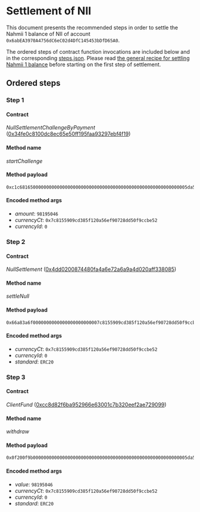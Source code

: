 # Settlement of NII
This document presents the recommended steps in order to settle the Nahmii 1 balance of NII of account `0x6abEA3970A4756dC6eC02d4DfC145453bDfD65A0`.

The ordered steps of contract function invocations are included below and in the corresponding [steps.json](./steps.json). Please read [the general recipe for settling Nahmii 1 balance](../../README.md) before starting on the first step of settlement.
## Ordered steps
### Step 1
#### Contract
*NullSettlementChallengeByPayment* ([0x34fe0c8100dc8ec65e50ff195faa93297ebf4f19](https://etherscan.io/address/0x34fe0c8100dc8ec65e50ff195faa93297ebf4f19#code))
#### Method name
*startChallenge*
#### Method payload
```
0xc1c681650000000000000000000000000000000000000000000000000000000005da56660000000000000000000000007c8155909cd385f120a56ef90728dd50f9ccbe520000000000000000000000000000000000000000000000000000000000000000
```
#### Encoded method args
* *amount*: `98195046`
* *currencyCt*: `0x7c8155909cd385f120a56ef90728dd50f9ccbe52`
* *currencyId*: `0`
### Step 2
#### Contract
*NullSettlement* ([0x4dd0200874480fa4a6e72a6a9a4d020aff338085](https://etherscan.io/address/0x4dd0200874480fa4a6e72a6a9a4d020aff338085#code))
#### Method name
*settleNull*
#### Method payload
```
0x66a83a6f0000000000000000000000007c8155909cd385f120a56ef90728dd50f9ccbe520000000000000000000000000000000000000000000000000000000000000000000000000000000000000000000000000000000000000000000000000000006000000000000000000000000000000000000000000000000000000000000000054552433230000000000000000000000000000000000000000000000000000000
```
#### Encoded method args
* *currencyCt*: `0x7c8155909cd385f120a56ef90728dd50f9ccbe52`
* *currencyId*: `0`
* *standard*: `ERC20`
### Step 3
#### Contract
*ClientFund* ([0xcc8d82f6ba952966e63001c7b320eef2ae729099](https://etherscan.io/address/0xcc8d82f6ba952966e63001c7b320eef2ae729099#code))
#### Method name
*withdraw*
#### Method payload
```
0x0f200f9b0000000000000000000000000000000000000000000000000000000005da56660000000000000000000000007c8155909cd385f120a56ef90728dd50f9ccbe520000000000000000000000000000000000000000000000000000000000000000000000000000000000000000000000000000000000000000000000000000008000000000000000000000000000000000000000000000000000000000000000054552433230000000000000000000000000000000000000000000000000000000
```
#### Encoded method args
* *value*: `98195046`
* *currencyCt*: `0x7c8155909cd385f120a56ef90728dd50f9ccbe52`
* *currencyId*: `0`
* *standard*: `ERC20`
